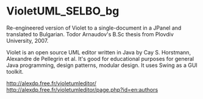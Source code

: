 # VioletUML_SELBO_bg
Re-engineered version of Violet to a single-document in a JPanel and translated to Bulgarian. Todor Arnaudov's B.Sc thesis from Plovdiv University, 2007.

Violet is an open source UML editor written in Java by Cay S. Horstmann, Alexandre de Pellegrin et al. It's good for educational purposes for general Java programming, design patterns, modular design. It uses Swing as a GUI toolkit.

http://alexdp.free.fr/violetumleditor/
http://alexdp.free.fr/violetumleditor/page.php?id=en:authors
